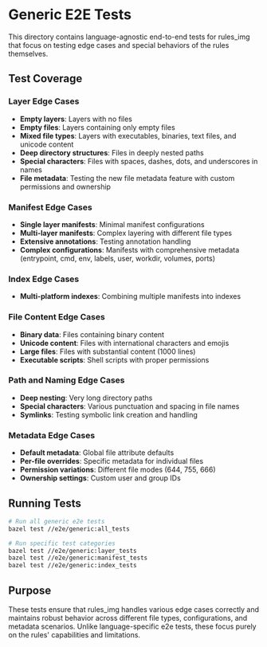 # Generic E2E Tests

This directory contains language-agnostic end-to-end tests for rules_img that focus on testing edge cases and special behaviors of the rules themselves.

## Test Coverage

### Layer Edge Cases
- **Empty layers**: Layers with no files
- **Empty files**: Layers containing only empty files
- **Mixed file types**: Layers with executables, binaries, text files, and unicode content
- **Deep directory structures**: Files in deeply nested paths
- **Special characters**: Files with spaces, dashes, dots, and underscores in names
- **File metadata**: Testing the new file metadata feature with custom permissions and ownership

### Manifest Edge Cases
- **Single layer manifests**: Minimal manifest configurations
- **Multi-layer manifests**: Complex layering with different file types
- **Extensive annotations**: Testing annotation handling
- **Complex configurations**: Manifests with comprehensive metadata (entrypoint, cmd, env, labels, user, workdir, volumes, ports)

### Index Edge Cases
- **Multi-platform indexes**: Combining multiple manifests into indexes

### File Content Edge Cases
- **Binary data**: Files containing binary content
- **Unicode content**: Files with international characters and emojis
- **Large files**: Files with substantial content (1000 lines)
- **Executable scripts**: Shell scripts with proper permissions

### Path and Naming Edge Cases
- **Deep nesting**: Very long directory paths
- **Special characters**: Various punctuation and spacing in file names
- **Symlinks**: Testing symbolic link creation and handling

### Metadata Edge Cases
- **Default metadata**: Global file attribute defaults
- **Per-file overrides**: Specific metadata for individual files
- **Permission variations**: Different file modes (644, 755, 666)
- **Ownership settings**: Custom user and group IDs

## Running Tests

```bash
# Run all generic e2e tests
bazel test //e2e/generic:all_tests

# Run specific test categories
bazel test //e2e/generic:layer_tests
bazel test //e2e/generic:manifest_tests
bazel test //e2e/generic:index_tests
```

## Purpose

These tests ensure that rules_img handles various edge cases correctly and maintains robust behavior across different file types, configurations, and metadata scenarios. Unlike language-specific e2e tests, these focus purely on the rules' capabilities and limitations.
